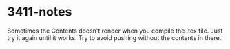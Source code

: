 3411-notes
==========
Sometimes the Contents doesn't render when you compile the .tex file. Just try it again until it works. Try to avoid pushing without the contents in there.
